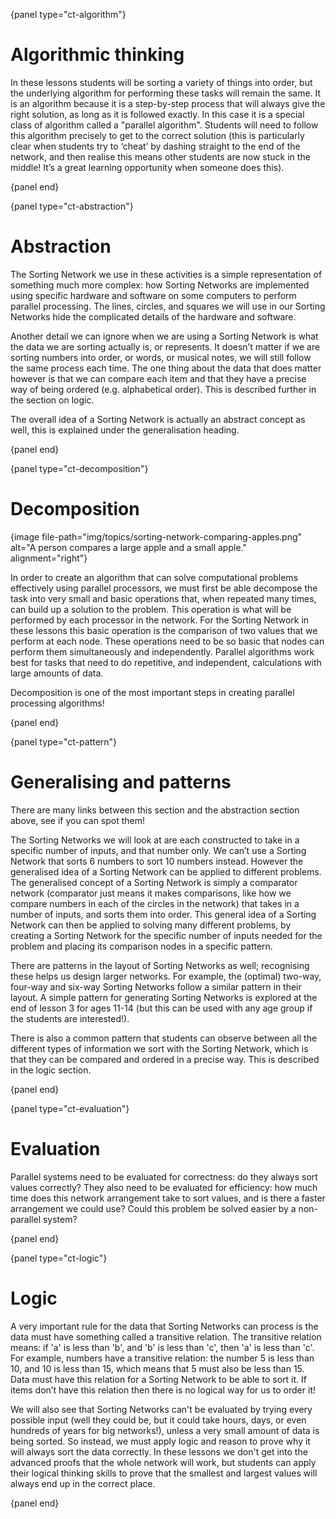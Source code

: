 {panel type="ct-algorithm"}

# Algorithmic thinking

In these lessons students will be sorting a variety of things into order, but
the underlying algorithm for performing these tasks will remain the same.
It is an algorithm because it is a step-by-step process that will always give
the right solution, as long as it is followed exactly.
In this case it is a special class of algorithm called a "parallel algorithm".
Students will need to follow this algorithm precisely to get to the correct
solution (this is particularly clear when students try to ‘cheat’ by dashing
straight to the end of the network, and then realise this means other students
are now stuck in the middle!
It’s a great learning opportunity when someone does this).

{panel end}

{panel type="ct-abstraction"}

# Abstraction

The Sorting Network we use in these activities is a simple representation of
something much more complex: how Sorting Networks are implemented using specific
hardware and software on some computers to perform parallel processing.
The lines, circles, and squares we will use in our Sorting Networks hide the
complicated details of the hardware and software.

Another detail we can ignore when we are using a Sorting Network is what the
data we are sorting actually is, or represents.
It doesn’t matter if we are sorting numbers into order, or words, or musical
notes, we will still follow the same process each time.
The one thing about the data that does matter however is that we can compare
each item and that they have a precise way of being ordered (e.g. alphabetical
order).
This is described further in the section on logic.

The overall idea of a Sorting Network is actually an abstract concept as well,
this is explained under the generalisation heading.

{panel end}

{panel type="ct-decomposition"}

# Decomposition

{image file-path="img/topics/sorting-network-comparing-apples.png" alt="A person compares a large apple and a small apple." alignment="right"}

In order to create an algorithm that can solve computational problems
effectively using parallel processors, we must first be able decompose the task
into very small and basic operations that, when repeated many times, can build
up a solution to the problem.
This operation is what will be performed by each processor in the network.
For the Sorting Network in these lessons this basic operation is the comparison
of two values that we perform at each node.
These operations need to be so basic that nodes can perform them simultaneously
and independently.
Parallel algorithms work best for tasks that need to do repetitive, and
independent, calculations with large amounts of data.

Decomposition is one of the most important steps in creating parallel processing
algorithms!

{panel end}

{panel type="ct-pattern"}

# Generalising and patterns

There are many links between this section and the abstraction section above, see
if you can spot them!

The Sorting Networks we will look at are each constructed to take in a specific
number of inputs, and that number only.
We can’t use a Sorting Network that sorts 6 numbers to sort 10 numbers instead.
However the generalised idea of a Sorting Network can be applied to different
problems.
The generalised concept of a Sorting Network is simply a comparator network
(comparator just means it makes comparisons, like how we compare numbers in each
of the circles in the network) that takes in a number of inputs, and sorts them
into order.
This general idea of a Sorting Network can then be applied to solving many
different problems, by creating a Sorting Network for the specific number of
inputs needed for the problem and placing its comparison nodes in a specific
pattern.

There are patterns in the layout of Sorting Networks as well; recognising these
helps us design larger networks.
For example, the (optimal) two-way, four-way and six-way Sorting Networks follow
a similar pattern in their layout.
A simple pattern for generating Sorting Networks is explored at the end of
lesson 3 for ages 11-14 (but this can be used with any age group if the students
are interested!).

There is also a common pattern that students can observe between all the
different types of information we sort with the Sorting Network, which is that
they can be compared and ordered in a precise way.
This is described in the logic section.

{panel end}

{panel type="ct-evaluation"}

# Evaluation

Parallel systems need to be evaluated for correctness: do they always sort
values correctly?
They also need to be evaluated for efficiency: how much time does this network
arrangement take to sort values, and is there a faster arrangement we could use?
Could this problem be solved easier by a non-parallel system?

{panel end}

{panel type="ct-logic"}

# Logic

A very important rule for the data that Sorting Networks can process is the data
must have something called a transitive relation.
The transitive relation means: if 'a' is less than 'b', and 'b' is less than 'c', then 'a' is less than 'c'.
For example, numbers have a transitive relation: the number 5 is less than 10,
and 10 is less than 15, which means that 5 must also be less than 15.
Data must have this relation for a Sorting Network to be able to sort it.
If items don’t have this relation then there is no logical way for us to order
it!

We will also see that Sorting Networks can't be evaluated by trying every
possible input (well they could be, but it could take hours, days, or even
hundreds of years for big networks!), unless a very small amount of data is
being sorted.
So instead, we must apply logic and reason to prove why it will always sort the
data correctly.
In these lessons we don't get into the advanced proofs that the whole network
will work, but students can apply their logical thinking skills to prove that
the smallest and largest values will always end up in the correct place.

{panel end}
